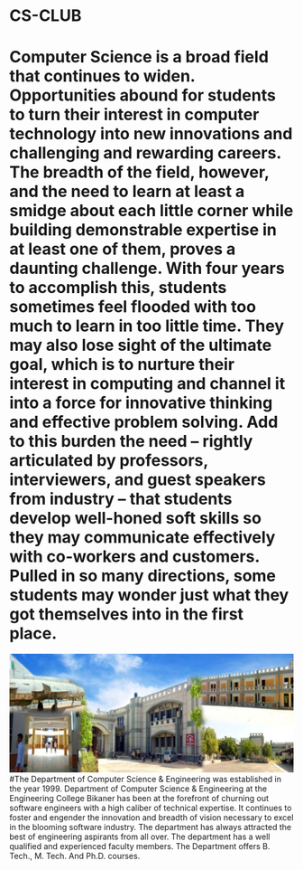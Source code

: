# CS-CLUB
# Computer Science is a broad field that continues to widen. Opportunities abound for students to turn their interest in computer technology into new innovations and challenging and rewarding careers. The breadth of the field, however, and the need to learn at least a smidge about each little corner while building demonstrable expertise in at least one of them, proves a daunting challenge. With four years to accomplish this, students sometimes feel flooded with too much to learn in too little time. They may also lose sight of the ultimate goal, which is to nurture their interest in computing and channel it into a force for innovative thinking and effective problem solving. Add to this burden the need – rightly articulated by professors, interviewers, and guest speakers from industry – that students develop well-honed soft skills so they may communicate effectively with co-workers and customers. Pulled in so many directions, some students may wonder just what they got themselves into in the first place.
<img src="images/ecb.jpeg">
#The Department of Computer Science & Engineering was established in the year 1999. Department of Computer Science & Engineering at the Engineering College Bikaner has been at the forefront of churning out software engineers with a high caliber of technical expertise. It continues to foster and engender the innovation and breadth of vision necessary to excel in the blooming software industry. The department has always attracted the best of engineering aspirants from all over. The department has a well qualified and experienced faculty members. The Department offers B. Tech., M. Tech. And Ph.D. courses.

